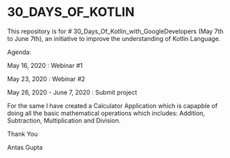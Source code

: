 # 30_DAYS_OF_KOTLIN

This repository is for # 30_Days_Of_Kotlin_with_GoogleDevelopers (May 7th to June 7th), an initiative to improve the understanding of Kotlin Language.

Agenda:

May 16, 2020 : Webinar #1

May 23, 2020 : Webinar #2

May 26, 2020 - June 7, 2020 : Submit project

For the same I have created a Calculator Application which is capapble of doing all the basic mathematical operations which includes: Addition, Subtraction, Multiplication and Division.

Thank You

Antas Gupta
